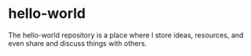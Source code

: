 # hello-world
The hello-world repository is a place where I store ideas, resources, and even share and discuss things with others.

